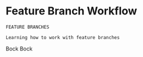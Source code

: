 # Feature Branch Workflow

```
FEATURE BRANCHES

Learning how to work with feature branches
```
Bock Bock
